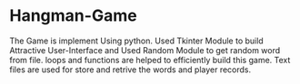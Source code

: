 # Hangman-Game
The Game is implement Using python. Used Tkinter Module to build  Attractive User-Interface  and  Used Random  Module to get random word from file. loops   and  functions  are  helped  to  efficiently  build  this  game. Text files are used for store and retrive the words and player records.    
